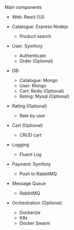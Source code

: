 Main components
- Web: React (UI)

- Catalogue: Express Nodejs
    - Product search 

- User: Symfony
    - Authenticate
    - Order (Optional)

- DB: 
    - Catalogue: Mongo
    - User: Mongo
    - Cart: Redis (Optional)
    - Rating: Mysql (Optional)

- Rating (Optional)
    - Rate by user

- Cart (Optional)
    - CRUD cart

- Logging
    - Fluent Log

- Payment: Symfony  
    - Push to RabbitMQ

- Message Queue
    - RabbitMQ

- Orchestration (Optional)
    - Dockerize
    - K8s
    - Docker Swarm